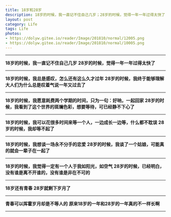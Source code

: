 ```yaml
---
title: 18岁和28岁
description: 18岁的时候，我一直记不住自己几岁；28岁的时候，觉得一年一年过得太快了.....
layout: post
category: Life
tags: Life
photos: 
- https://dolyw.gitee.io/reader/Image/201810/normal/12005.png
- https://dolyw.gitee.io/reader/Image/201810/normal/10005.png
---
```


-----

**18岁的时候，我一直记不住自己几岁**
**28岁的时候，觉得一年一年过得太快了**

-----

**18岁的时候，我总是感叹，怎么还有这么久才过年**
**28岁的时候，我终于能够理解大人们为什么总是叹着气说一年又过去了**

-----

**18岁的时候，我愿意耗费两个学期的时间，只为一句：好呐，一起回家**
**28岁的时候，我看到了这个世界的斑斓色彩，想要等待，可已经静不下心了**

-----

**18岁的时候，我可以花很多时间来等一个人，一边成长一边等，什么都不耽误**
**28岁的时候，我却等不起了**

-----

**18岁的时候，我想谈一场永不分手的恋爱**
**28岁的时候，我谈了一个姑娘，可能真的就会一辈子在一起了**

-----

**18岁的时候，我觉得一定有一个人于我如阳光，如空气**
**28岁的时候，已经明白，没有谁是离不开谁的，没有谁是非在不可的**

-----

**18岁还有青春**
**28岁就剩下岁月了**

-----

**青春可以挥霍岁月却是不等人的**
**原来18岁的一年和28岁的一年真的不一样长啊**

-----